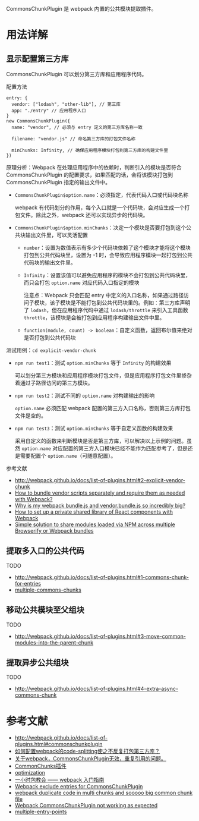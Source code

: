 CommonsChunkPlugin 是 webpack 内置的公共模块提取插件。

# 用法详解
## 显示配置第三方库
CommonsChunkPlugin 可以划分第三方库和应用程序代码。

配置方法

```
entry: {
  vendor: ["lodash", "other-lib"], // 第三库
  app: "./entry" // 应用程序入口
}
new CommonsChunkPlugin({
  name: "vendor", // 必须与 entry 定义的第三方库名称一致

  filename: "vendor.js" // 命名第三方库的打包文件名称

  minChunks: Infinity, // 确保应用程序模块打包到第三方库的构建文件里
})
```

原理分析：Webpack 在处理应用程序中的依赖时，判断引入的模块是否符合 CommonsChunkPlugin 的配置要求，如果匹配的话，会将该模块打包到 CommonsChunkPlugin 指定的输出文件中。

- `CommonsChunkPlugin$option.name`：必须指定，代表代码入口或代码块名称

    webpack 有代码划分的作用，每个入口就是一个代码块，会对应生成一个打包文件。除此之外，webpack 还可以实现异步的代码块。

- `CommonsChunkPlugin$option.minChunks`：决定一个模块是否要打包到这个公共块输出文件里，可以灵活配置

    - `number`：设置为数值表示有多少个代码块依赖了这个模块才能将这个模块打包到公共代码块里，设置为 -1 时，会导致应用程序模块一起打包到公共代码块的输出文件里。
    - `Infinity`：设置该值可以避免应用程序的模块不会打包到公共代码块里，而只会打包 `option.name` 对应代码入口指定的模块

        注意点：Webpack 只会匹配 entry 中定义的入口名称，如果通过路径访问子模块，该子模块是不能打包到公共代码块里的。例如：第三方库声明了 `lodash`，但在应用程序代码中通过 `lodash/throttle` 来引入工具函数 `throttle`，该模块是会被打包到应用程序构建输出文件中里。

    - `function(module, count) -> boolean`：自定义函数，返回布尔值来绝对是否打包到公共代码块

测试用例：`cd explicit-vendor-chunk`

- `npm run test1`：测试 `option.minChunks` 等于 `Infinity` 的构建效果

    可以划分第三方模块和应用程序模块打包文件，但是应用程序打包文件里掺杂着通过子路径访问的第三方模块。

- `npm run test2`：测试不同的 `option.name` 对构建输出的影响

    `option.name` 必须匹配 webpack 配置的第三方入口名称，否则第三方库打包文件是空的。

- `npm run test3`：测试 `option.minChunks` 等于自定义函数的构建效果

    采用自定义的函数来判断模块是否是第三方库，可以解决以上示例的问题。虽然 `option.name` 对应配置的第三方入口模块已经不能作为匹配参考了，但是还是需要配置个 `option.name`（可随意配置）。


参考文献

- http://webpack.github.io/docs/list-of-plugins.html#2-explicit-vendor-chunk
- [How to bundle vendor scripts separately and require them as needed with Webpack?](http://stackoverflow.com/questions/30329337/how-to-bundle-vendor-scripts-separately-and-require-them-as-needed-with-webpack)
- [Why is my webpack bundle.js and vendor.bundle.js so incredibly big?](https://www.heapoverflow.me/question-why-is-my-webpack-bundle-js-and-vendor-bundle-js-so-incredibly-big-35408898)
- [How to set up a private shared library of React components with Webpack](http://stackoverflow.com/questions/31820641/how-to-set-up-a-private-shared-library-of-react-components-with-webpack)
- [Simple solution to share modules loaded via NPM across multiple Browserify or Webpack bundles](http://stackoverflow.com/questions/26603499/simple-solution-to-share-modules-loaded-via-npm-across-multiple-browserify-or-we)

## 提取多入口的公共代码
TODO

- http://webpack.github.io/docs/list-of-plugins.html#1-commons-chunk-for-entries
- [multiple-commons-chunks](https://github.com/webpack/webpack/tree/master/examples/multiple-commons-chunks)

## 移动公共模块至父组块
TODO

- http://webpack.github.io/docs/list-of-plugins.html#3-move-common-modules-into-the-parent-chunk

## 提取异步公共组块
TODO

- http://webpack.github.io/docs/list-of-plugins.html#4-extra-async-commons-chunk

# 参考文献
- http://webpack.github.io/docs/list-of-plugins.html#commonschunkplugin
- [如何配置webpack的code-splitting使之不反复打包第三方库？](https://www.zhihu.com/question/31352596)
- [关于webpack，CommonsChunkPlugin无效，重复引用的问题。](https://segmentfault.com/q/1010000002758528)
- [CommonChunks插件](http://webpack.toobug.net/zh-cn/chapter3/common-chunks-plugin.html)
- [optimization](https://github.com/webpack/docs/wiki/optimization)
- [一小时包教会 —— webpack 入门指南](http://www.cnblogs.com/vajoy/p/4650467.html)
- [Webpack exclude entries for CommonsChunkPlugin](http://stackoverflow.com/questions/34941514/webpack-exclude-entries-for-commonschunkplugin)
- [webpack duplicate code in multi chunks and sooooo big common chunk file](http://stackoverflow.com/questions/34040018/webpack-duplicate-code-in-multi-chunks-and-sooooo-big-common-chunk-file)
- [Webpack CommonsChunkPlugin not working as expected](http://stackoverflow.com/questions/32813138/webpack-commonschunkplugin-not-working-as-expected)
- [multiple-entry-points](https://github.com/webpack/webpack/tree/master/examples/multiple-entry-points)

